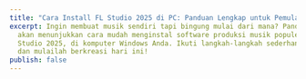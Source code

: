```yaml
---
title: "Cara Install FL Studio 2025 di PC: Panduan Lengkap untuk Pemula"
excerpt: Ingin membuat musik sendiri tapi bingung mulai dari mana? Panduan ini
  akan menunjukkan cara mudah menginstal software produksi musik populer, FL
  Studio 2025, di komputer Windows Anda. Ikuti langkah-langkah sederhana kami
  dan mulailah berkreasi hari ini!
publish: false
---
```

